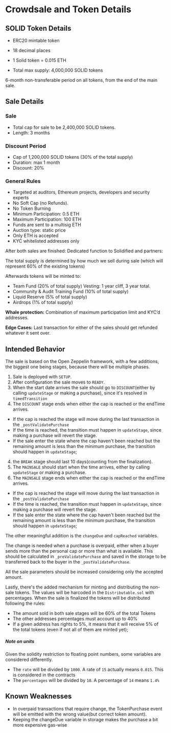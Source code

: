 # Crowdsale and Token Details

## SOLID Token Details
* ERC20 mintable token
* 18 decimal places
* 1 Solid token = 0.015 ETH

* Total max supply: 4,000,000 SOLID tokens


6-month non-transferable period on all tokens, from the end of the main sale.

## Sale Details
### Sale
- Total cap for sale to be 2,400,000 SOLID tokens.
- Length: 3 months

### Discount Period
- Cap of 1,200,000 SOLID tokens (30% of the total supply)
- Duration: max 1 month
- Discount: 20%

### General Rules
- Targeted at auditors, Ethereum projects, developers and security experts
- No Soft Cap (no Refunds).
- No Token Burning
- Minimum Participation: 0.5 ETH
- Maximum Participation: 100 ETH
- Funds are sent to a multisig ETH
- Auction type: static price
- Only ETH is accepted
- KYC whitelisted addresses only


After both sales are finished:
Dedicated function to Solidified and partners:

The total supply is determined by how much we sell during sale (which will represent 60% of the existing tokens)

Afterwards tokens will be minted to:
* Team Fund (20% of total supply)
Vesting: 1 year cliff, 3 year total.
* Community & Audit Training Fund (10% of total supply)
* Liquid Reserve (5% of total supply)
* Airdrops (1% of total supply)


__Whale protection:__  Combination of maximum participation limit and KYC’d addresses.

__Edge Cases:__ Last transaction for either of the sales should get refunded whatever it sent over.

## Intended Behavior

The sale is based on the Open Zeppelin framework, with a few additions, the biggest one being stages, because there will be multiple phases.

1) Sale is deployed with `SETUP`.
2) After configuration the sale moves to `READY`.
3) When the start date arrives the sale should go to `DISCOUNT`(either by calling `updateStage` or making a purchase), since it's resolved in `timedTransition`
4) The `DISCOUNT` stage ends when either the cap is reached or the endTime arrives.
  * If the cap is reached the stage will move during the last transaction in the `_postValidatePurchase`
  * If the time is reached, the transition must happen in `updateStage`, since making a purchase will revert the stage.
  * If the sale enter the state where the cap haven't been reached but the remaining amount is less than the minimum purchase, the transition should happen in `updateStage`;
4) the `BREAK` stage should last 10 days(counting from the finalization).
5) The `MAINSALE` should start when the time arrives, either by calling `updateStage` or making a purchase.
7) The `MAINSALE` stage ends when either the cap is reached or the endTime arrives.
  * If the cap is reached the stage will move during the last transaction in the `_postValidatePurchase`
  * If the time is reached, the transition must happen in `updateStage`, since making a purchase will revert the stage.
  * If the sale enter the state where the cap haven't been reached but the remaining amount is less than the minimum purchase, the transition should happen in `updateStage`;


The other meaningful addition is the `changeDue` and `capReached` variables.

The change is needed when a purchase is overpaid, either when a buyer sends more than the personal cap or more than what is available. This should be calculated in `_preValidatePurchase` and saved in the storage to be transferred back to the buyer in the `_postValidatePurchase`.

All the sale parameters should be increased considering only the accepted amount.

Lastly, there's the added mechanism for minting and distributing the non-sale tokens.
The values will be harcoded in the `Distributable.sol` with percentages. When the sale is finalized the tokens will be distributed following the rules:

* The amount sold in both sale stages will be 60% of the total Tokens
* The other addresses percentages must account up to 40%
* If a given address has rights to 5%, it means that it will receive 5% of the total tokens (even if not all of them are minted yet);


##### Note on units
Given the solidity restriction to floating point numbers, some variables are considered differently.
* The `rate` will be divided by `1000`. A rate of `15` actually means `0.015`. This is considered in the contracts
* The `percentages` will be divided by `10`. A percentage of `14` means `1.4%`   

## Known Weaknesses
* In overpaid transactions that require change, the TokenPurchase event will be emitted with the wrong value(but correct token amount).
* Keeping the changeDue variable in storage makes the purchase a bit more expensive gas-wise
